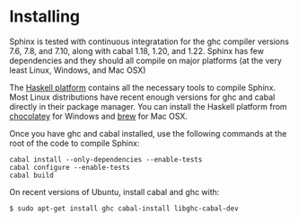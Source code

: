 # Installing

Sphinx is tested with continuous integratation for the ghc compiler versions
7.6, 7.8, and 7.10, along with cabal 1.18, 1.20, and 1.22. Sphinx has few
dependencies and they should all compile on major platforms (at the very least
Linux, Windows, and Mac OSX)

The [Haskell platform](https://www.haskell.org/platform/) contains all the
necessary tools to compile Sphinx. Most Linux distributions have recent
enough versions for ghc and cabal directly in their package manager. You can
install the Haskell platform from [chocolatey](https://chocolatey.org/) for
Windows and [brew](http://brew.sh/) for Mac OSX.

Once you have ghc and cabal installed, use the following commands at the
root of the code to compile Sphinx:

    cabal install --only-dependencies --enable-tests
    cabal configure --enable-tests
    cabal build

On recent versions of Ubuntu, install cabal and ghc with:

    $ sudo apt-get install ghc cabal-install libghc-cabal-dev

